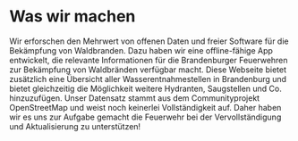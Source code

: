 # Was wir machen
Wir erforschen den Mehrwert von offenen Daten und freier Software für die Bekämpfung von Waldbranden.
Dazu haben wir eine offline-fähige App entwickelt, die relevante Informationen für die Brandenburger Feuerwehren zur Bekämpfung
von Waldbränden verfügbar macht. Diese Webseite bietet zusätzlich eine Übersicht aller Wasserentnahmestellen in Brandenburg 
und bietet gleichzeitig die Möglichkeit weitere Hydranten, Saugstellen und Co. hinzuzufügen. Unser Datensatz stammt aus dem 
Communityprojekt OpenStreetMap und weist noch keinerlei Vollständigkeit auf. Daher haben wir es uns zur Aufgabe gemacht die 
Feuerwehr bei der Vervollständigung und Aktualisierung zu unterstützen!
